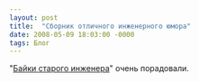 ```yaml
---
layout: post
title:  "Сборник отличного инженерного юмора"
date: 2008-05-09 18:03:00 -0000
tags: Блог
---
```


"<a href="http://www.offtop.ru/misi/v20_250097_1.php">Байки старого инженера</a>" очень порадовали.
